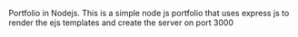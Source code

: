 Portfolio in Nodejs.
This is a simple node js portfolio that uses express js to render the ejs templates and create the server on port 3000